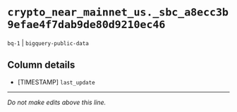 # `crypto_near_mainnet_us._sbc_a8ecc3b9efae4f7dab9de80d9210ec46`
`bq-1` | `bigquery-public-data`

## Column details
* [TIMESTAMP] `last_update`

-------------------------------------------------------------------------------
*Do not make edits above this line.*
